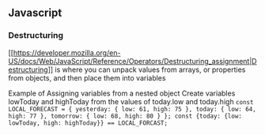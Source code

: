 ## Javascript

### Destructuring

[[https://developer.mozilla.org/en-US/docs/Web/JavaScript/Reference/Operators/Destructuring_assignment|Destructuring]]
is where you can unpack values from arrays, or properties from objects, and
then place them into variables

Example of Assigning variables from a nested object
Create variables lowToday and highToday from the values of today.low and
today.high
`const LOCAL_FORECAST = { yesterday: { low: 61, high: 75 }, today: { low: 64, high: 77 }, tomorrow: { low: 68, high: 80 } }; const {today: {low: lowToday, high: highToday}} == LOCAL_FORCAST;`
